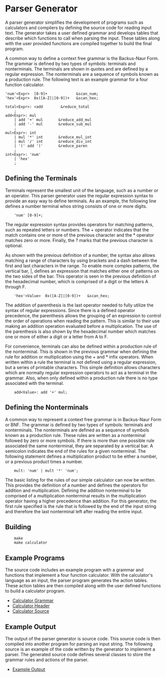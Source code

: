 # Parser Generator

A parser generator simplifies the development of programs such as calculators
and compilers by defining the source code for reading input text.  The generator
takes a user defined grammar and develops tables that describe which functions
to call when parsing the input.  These tables along with the user provided 
functions are compiled together to build the final program.

A common way to define a context free grammar is the Backus-Naur Form.  The
grammar is defined by two types of symbols: terminals and nonterminals.  The
terminals are shown in quotes and are defined by a regular expression.  The
nonterminals are a sequence of symbols known as a production rule.  The
following text is an example grammar for a four function calculator.

```
'num'<Expr>  [0-9]+             &scan_num;
'hex'<Expr>  0x([A-Z]|[0-9])+   &scan_hex;

total<Expr>: <add        &reduce_total
    ;
add<Expr>: mul
    | add '+' mul       &reduce_add_mul
    | add '-' mul       &reduce_sub_mul
    ;
mul<Expr>: int
    | mul '*' int       &reduce_mul_int
    | mul '/' int       &reduce_div_int
    | '(' add ')'       &reduce_paren
    ;
int<Expr>: 'num'
    | 'hex'
    ;
```

## Defining the Terminals
Terminals represent the smallest unit of the language, such as a number or an 
operator. This parser generator uses the regular expression syntax to provide an 
easy way to define terminals. As an example, the following line defines a 
number terminal whos string consists of one or more digits.

```
    'num' [0-9]+;
```
    
The regular expression syntax provides operators for matching patterns, such as 
repeated letters or numbers. The + operator indicates that the match contains 
one or more of the previous character and the \* operator matches zero or more.
Finally, the ? marks that the previous character is optional.

As shown with the previous definition of a number, the syntax also allows 
matching a range of characters by using brackets and a dash between the first 
and last characters in the range. To enable more complex patterns, the vertical 
bar, |, defines an expression that matches either one of patterns on the two 
sides of the bar. This operator is seen in the previous definition of the 
hexadecimal number, which is comprised of a digit or the letters A through F.

```
    'hex'<Value>  0x([A-Z]|[0-9])+   &scan_hex;
```
    
The addition of parenthesis is the last operator needed to fully utilize the 
syntax of regular expressions. Since there is a defined operator precedence, the 
parenthesis allows the grouping of an expression to control the order of 
operations when reading the pattern. This is similar to their use making an 
addition operation evaluated before a multiplication. The use of the parenthesis 
is also shown by the hexadecimal number which matches one or more of either a 
digit or a letter from A to F.

For convenience, terminals can also be defined within a production rule of the 
nonterminal. This is shown in the previous grammar when defining the rule for 
addition or multiplication using the + and \* infix operators. When written 
within a rule the terminal is not defined using a regular expression, but a 
series of printable characters. This simple definition allows characters which 
are normally regular expression operators to act as a terminal in the grammar. 
Also, when only defined within a production rule there is no type associated 
with the terminal.

```
    add<Value>: add '+' mul;
``` 

## Defining the Nonterminals
A common way to represent a context free grammar is in Backus-Naur Form or BNF. 
The grammar is defined by two types of symbols: terminals and nonterminals.  The 
nonterminals are defined as a sequence of symbols known as a production rule. 
These rules are written as a nonterminal followed by zero or more symbols. If 
there is more than one possible rule associated the same nonterminal, they are 
separated by a vertical bar. A semicolon indicates the end of the rules for a 
given nonterminal. The following statement defines a multiplication product to 
be either a number, or a previous product times a number.

```
    mult: 'num' | mult '*' 'num';
```
        
The basic listing for the rules of our simple calculator can now be written. 
This provides the definition of a number and defines the operators for addition 
and multiplication. Defining the addition nonterminal to be comprised of a 
multiplication nonterminal results in the multiplication operator having a 
higher precedence than addition. For this generator, the first rule specified is 
the rule that is followed by the end of the input string and therefore the last 
nonterminal left after reading the entire input.
    
## Building
```
    make
    make calculator
```

## Example Programs

The source code includes an example program with a grammar and functions that
implement a four function calculator.  With the calculator's language as an
input, the parser program generates the action tables.  These action tables are
then compiled along with the user defined functions to build a calculator
program.

- [Calculator Grammar](https://github.com/inumerics/parser/blob/main/calculator/calculator.bnf)
- [Calculator Header ](https://github.com/inumerics/parser/blob/main/calculator/calculator.hpp)
- [Calculator Source ](https://github.com/inumerics/parser/blob/main/calculator/calculator.cpp)

## Example Output

The output of the parser generator is source code.  This source code is then
compiled into another program for parsing an input string.  The following source
is an example of the code written by the generator to implement a parser. The
generated source code defines several classes to store the grammar rules
and actions of the parser.

- [Example Output](https://github.com/inumerics/parser/blob/main/output.md)

